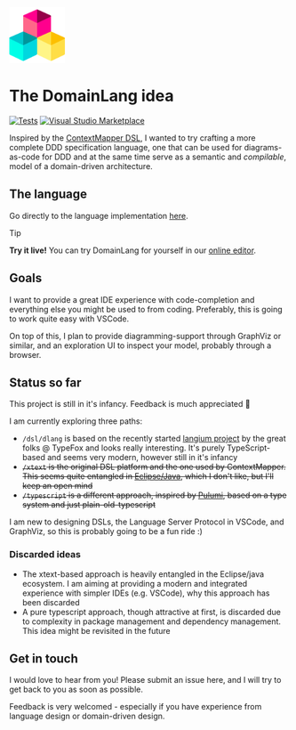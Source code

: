 <img src="images/icon.png" width="100" />

# The DomainLang idea

[![Tests](https://github.com/larsbaunwall/DomainLang/actions/workflows/build-and-test.yml/badge.svg)](https://github.com/larsbaunwall/DomainLang/actions/workflows/build-and-test.yml) [![Visual Studio Marketplace](https://vsmarketplacebadges.dev/version/thinkability.domain-lang.svg)](https://marketplace.visualstudio.com/items?itemName=thinkability.domain-lang)

Inspired by the [ContextMapper DSL](https://github.com/ContextMapper/context-mapper-dsl), I wanted to try crafting a more complete DDD specification language, one that can be used for diagrams-as-code for DDD and at the same time serve as a semantic and *compilable*, model of a domain-driven architecture.

## The language

Go directly to the language implementation [here](dsl/dlang).

> [!TIP] 
> <b>Try it live!</b>
> You can try DomainLang for yourself in our [online editor](https://larsbaunwall.github.io/DomainLang/index.html).

## Goals

I want to provide a great IDE experience with code-completion and everything else you might be used to from coding. Preferably, this is going to work quite easy with VSCode.

On top of this, I plan to provide diagramming-support through GraphViz or similar, and an exploration UI to inspect your model, probably through a browser.

## Status so far

This project is still in it's infancy. Feedback is much appreciated 🤩

I am currently exploring three paths:
- `/dsl/dlang` is based on the recently started [langium project](https://github.com/langium/langium) by the great folks @ TypeFox and looks really interesting. It's purely TypeScript-based and seems very modern, however still in it's infancy
- ~~`/xtext` is the original DSL platform and the one used by ContextMapper. This seems quite entangled in [Eclipse/Java](https://www.eclipse.org/Xtext/), which I don't like, but I'll keep an open mind~~
- ~~`/typescript` is a different approach, inspired by [Pulumi](https://github.com/pulumi), based on a type system and just plain-old-typescript~~

I am new to designing DSLs, the Language Server Protocol in VSCode, and GraphViz, so this is probably going to be a fun ride :)

### Discarded ideas

- The xtext-based approach is heavily entangled in the Eclipse/java ecosystem. I am aiming at providing a modern and integrated experience with simpler IDEs (e.g. VSCode), why this approach has been discarded
- A pure typescript approach, though attractive at first, is discarded due to complexity in package management and dependency management. This idea might be revisited in the future

## Get in touch

I would love to hear from you! Please submit an issue here, and I will try to get back to you as soon as possible.

Feedback is very welcomed - especially if you have experience from language design or domain-driven design.
